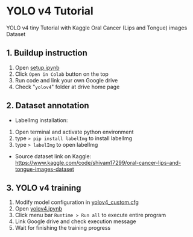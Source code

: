 # YOLO v4 Tutorial

YOLO v4 tiny Tutorial with Kaggle Oral Cancer (Lips and Tongue) images Dataset

## 1. Buildup instruction

1. Open [setup.ipynb](setup.ipynb)
2. Click `Open in Colab` button on the top
3. Run code and link your own Google drive
4. Check "`yolov4`" folder at drive home page

## 2. Dataset annotation

* LabelImg installation: 
1. Open terminal and activate python environment
2. type `> pip install labelImg` to install labelImg
3. type `> labelImg` to open labelImg

* Source dataset link on Kaggle:
 https://www.kaggle.com/code/shivam17299/oral-cancer-lips-and-tongue-images-dataset

## 3. YOLO v4 training

1. Modify model configuration in [yolov4_custom.cfg](yolov4_custom.cfg)
2. Open [yolov4.ipynb](yolov4.ipynb)
3. Click menu bar `Runtime > Run all` to execute entire program
4. Link Google drive and check execution message
5. Wait for finishing the training progress
